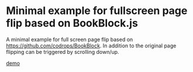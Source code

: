 
Minimal example for fullscreen page flip based on BookBlock.js
===============================================================

A minimal example for full screen page flip based on https://github.com/codrops/BookBlock. In addition to the original page flipping can be triggered by scrolling down/up.

[demo](http://asmaier.github.io/BookBlock)
